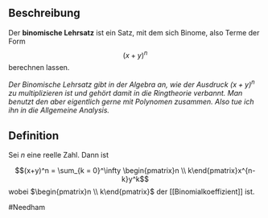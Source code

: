 ## Beschreibung
Der **binomische Lehrsatz** ist ein Satz, mit dem sich Binome, also Terme der Form
$$(x+y)^n$$ berechnen lassen.

*Der Binomische Lehrsatz gibt in der Algebra an, wie der Ausdruck $(x+y)^n$ zu multiplizieren ist und gehört damit in die Ringtheorie verbannt. Man benutzt den aber eigentlich gerne mit Polynomen zusammen. Also tue ich ihn in die Allgemeine Analysis.*

## Definition
Sei $n$ eine reelle Zahl. Dann ist

$$(x+y)^n = \sum_{k = 0}^\infty \begin{pmatrix}n \\ k\end{pmatrix}x^{n-k}y^k$$ wobei $\begin{pmatrix}n \\ k\end{pmatrix}$ der [[Binomialkoeffizient]] ist.

#Needham 